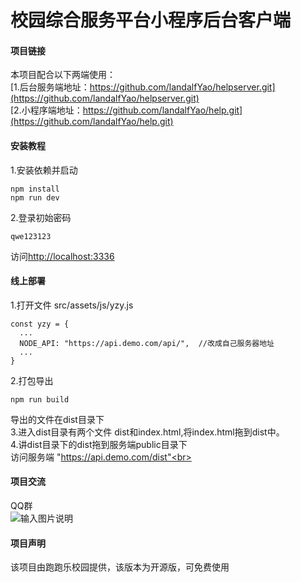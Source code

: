 # 校园综合服务平台小程序后台客户端

#### 项目链接
本项目配合以下两端使用：<br>
[1.后台服务端地址：https://github.com/landalfYao/helpserver.git](https://github.com/landalfYao/helpserver.git)<br>
[2.小程序端地址：https://github.com/landalfYao/help.git](https://github.com/landalfYao/help.git)<br>

#### 安装教程

1.安装依赖并启动

```
npm install
npm run dev
```
2.登录初始密码
```
qwe123123
```

访问[http://localhost:3336](http://localhost:3336)

#### 线上部署
1.打开文件 src/assets/js/yzy.js
```
const yzy = {
  ...
  NODE_API: "https://api.demo.com/api/",  //改成自己服务器地址
  ...
}
```
2.打包导出
```
npm run build
```
导出的文件在dist目录下<br>
3.进入dist目录有两个文件 dist和index.html,将index.html拖到dist中。<br>
4.讲dist目录下的dist拖到服务端public目录下<br>
访问服务端 "https://api.demo.com/dist"<br>
#### 项目交流
QQ群<br>
![输入图片说明](https://images.gitee.com/uploads/images/2019/0325/100055_4cc3cea8_1930998.png "微信截图_20190325095959.png")
#### 项目声明
该项目由跑跑乐校园提供，该版本为开源版，可免费使用
